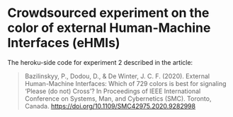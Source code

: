 Crowdsourced experiment on the color of external Human-Machine Interfaces (eHMIs)
=======
The heroku-side code for experiment 2 described in the article:
> Bazilinskyy, P., Dodou, D., & De Winter, J. C. F. (2020). External Human-Machine Interfaces: Which of 729 colors is best for signaling ‘Please (do not) Cross’? In Proceedings of IEEE International Conference on Systems, Man, and Cybernetics (SMC). Toronto, Canada. https://doi.org/10.1109/SMC42975.2020.9282998
